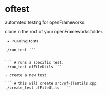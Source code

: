 oftest
======

automated testing for openFrameworks.

clone in the root of your openFrameworks folder.

- running tests

``` # runs all tests. 
./run_test ```


``` # runs a specific test.
./run_test ofFileUtils ```

- create a new test

``` # this will create src/ofFileUtils.cpp
./create_test ofFileUtils  ```


